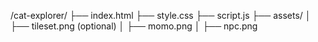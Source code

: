 /cat-explorer/
├── index.html
├── style.css
├── script.js
├── assets/
│   ├── tileset.png (optional)
│   ├── momo.png
│   ├── npc.png
